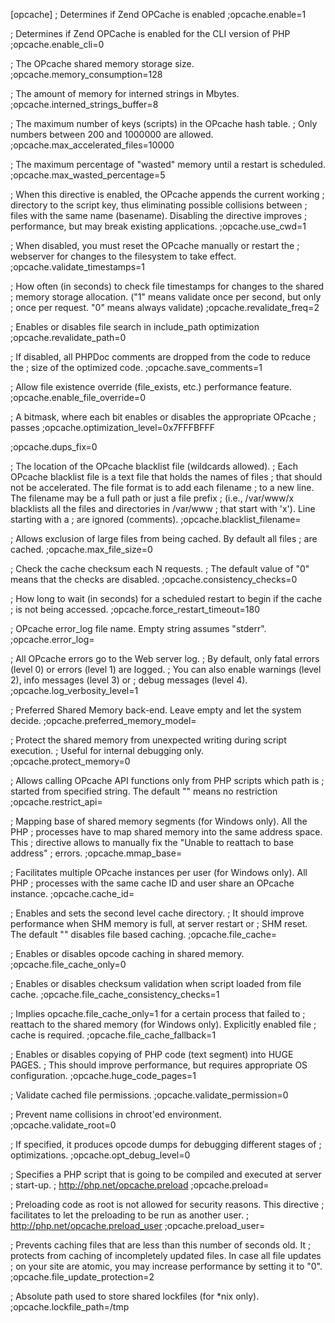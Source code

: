 [opcache]
; Determines if Zend OPCache is enabled
;opcache.enable=1

; Determines if Zend OPCache is enabled for the CLI version of PHP
;opcache.enable_cli=0

; The OPcache shared memory storage size.
;opcache.memory_consumption=128

; The amount of memory for interned strings in Mbytes.
;opcache.interned_strings_buffer=8

; The maximum number of keys (scripts) in the OPcache hash table.
; Only numbers between 200 and 1000000 are allowed.
;opcache.max_accelerated_files=10000

; The maximum percentage of "wasted" memory until a restart is scheduled.
;opcache.max_wasted_percentage=5

; When this directive is enabled, the OPcache appends the current working
; directory to the script key, thus eliminating possible collisions between
; files with the same name (basename). Disabling the directive improves
; performance, but may break existing applications.
;opcache.use_cwd=1

; When disabled, you must reset the OPcache manually or restart the
; webserver for changes to the filesystem to take effect.
;opcache.validate_timestamps=1

; How often (in seconds) to check file timestamps for changes to the shared
; memory storage allocation. ("1" means validate once per second, but only
; once per request. "0" means always validate)
;opcache.revalidate_freq=2

; Enables or disables file search in include_path optimization
;opcache.revalidate_path=0

; If disabled, all PHPDoc comments are dropped from the code to reduce the
; size of the optimized code.
;opcache.save_comments=1

; Allow file existence override (file_exists, etc.) performance feature.
;opcache.enable_file_override=0

; A bitmask, where each bit enables or disables the appropriate OPcache
; passes
;opcache.optimization_level=0x7FFFBFFF

;opcache.dups_fix=0

; The location of the OPcache blacklist file (wildcards allowed).
; Each OPcache blacklist file is a text file that holds the names of files
; that should not be accelerated. The file format is to add each filename
; to a new line. The filename may be a full path or just a file prefix
; (i.e., /var/www/x  blacklists all the files and directories in /var/www
; that start with 'x'). Line starting with a ; are ignored (comments).
;opcache.blacklist_filename=

; Allows exclusion of large files from being cached. By default all files
; are cached.
;opcache.max_file_size=0

; Check the cache checksum each N requests.
; The default value of "0" means that the checks are disabled.
;opcache.consistency_checks=0

; How long to wait (in seconds) for a scheduled restart to begin if the cache
; is not being accessed.
;opcache.force_restart_timeout=180

; OPcache error_log file name. Empty string assumes "stderr".
;opcache.error_log=

; All OPcache errors go to the Web server log.
; By default, only fatal errors (level 0) or errors (level 1) are logged.
; You can also enable warnings (level 2), info messages (level 3) or
; debug messages (level 4).
;opcache.log_verbosity_level=1

; Preferred Shared Memory back-end. Leave empty and let the system decide.
;opcache.preferred_memory_model=

; Protect the shared memory from unexpected writing during script execution.
; Useful for internal debugging only.
;opcache.protect_memory=0

; Allows calling OPcache API functions only from PHP scripts which path is
; started from specified string. The default "" means no restriction
;opcache.restrict_api=

; Mapping base of shared memory segments (for Windows only). All the PHP
; processes have to map shared memory into the same address space. This
; directive allows to manually fix the "Unable to reattach to base address"
; errors.
;opcache.mmap_base=

; Facilitates multiple OPcache instances per user (for Windows only). All PHP
; processes with the same cache ID and user share an OPcache instance.
;opcache.cache_id=

; Enables and sets the second level cache directory.
; It should improve performance when SHM memory is full, at server restart or
; SHM reset. The default "" disables file based caching.
;opcache.file_cache=

; Enables or disables opcode caching in shared memory.
;opcache.file_cache_only=0

; Enables or disables checksum validation when script loaded from file cache.
;opcache.file_cache_consistency_checks=1

; Implies opcache.file_cache_only=1 for a certain process that failed to
; reattach to the shared memory (for Windows only). Explicitly enabled file
; cache is required.
;opcache.file_cache_fallback=1

; Enables or disables copying of PHP code (text segment) into HUGE PAGES.
; This should improve performance, but requires appropriate OS configuration.
;opcache.huge_code_pages=1

; Validate cached file permissions.
;opcache.validate_permission=0

; Prevent name collisions in chroot'ed environment.
;opcache.validate_root=0

; If specified, it produces opcode dumps for debugging different stages of
; optimizations.
;opcache.opt_debug_level=0

; Specifies a PHP script that is going to be compiled and executed at server
; start-up.
; http://php.net/opcache.preload
;opcache.preload=

; Preloading code as root is not allowed for security reasons. This directive
; facilitates to let the preloading to be run as another user.
; http://php.net/opcache.preload_user
;opcache.preload_user=

; Prevents caching files that are less than this number of seconds old. It
; protects from caching of incompletely updated files. In case all file updates
; on your site are atomic, you may increase performance by setting it to "0".
;opcache.file_update_protection=2

; Absolute path used to store shared lockfiles (for *nix only).
;opcache.lockfile_path=/tmp
